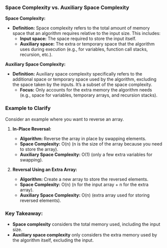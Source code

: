### Space Complexity vs. Auxiliary Space Complexity

**Space Complexity:**
- **Definition:** Space complexity refers to the total amount of memory space that an algorithm requires relative to the input size. This includes:
  - **Input space:** The space required to store the input itself.
  - **Auxiliary space:** The extra or temporary space that the algorithm uses during execution (e.g., for variables, function call stacks, recursion, etc.).

**Auxiliary Space Complexity:**
- **Definition:** Auxiliary space complexity specifically refers to the additional space or temporary space used by the algorithm, excluding the space taken by the inputs. It’s a subset of the space complexity.
  - **Focus:** Only accounts for the extra memory the algorithm needs (e.g., space for variables, temporary arrays, and recursion stacks).

### Example to Clarify

Consider an example where you want to reverse an array.

1. **In-Place Reversal:**
   - **Algorithm:** Reverse the array in place by swapping elements.
   - **Space Complexity:** O(n) (n is the size of the array because you need to store the array).
   - **Auxiliary Space Complexity:** O(1) (only a few extra variables for swapping).

2. **Reversal Using an Extra Array:**
   - **Algorithm:** Create a new array to store the reversed elements.
   - **Space Complexity:** O(n) (n for the input array + n for the extra array).
   - **Auxiliary Space Complexity:** O(n) (extra array used for storing reversed elements).

### Key Takeaway:
- **Space complexity** considers the total memory used, including the input size.
- **Auxiliary space complexity** only considers the extra memory used by the algorithm itself, excluding the input.

